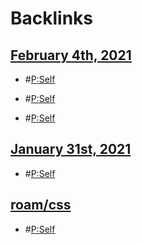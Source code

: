 
# Backlinks
## [February 4th, 2021](<February 4th, 2021.md>)
- #[P:Self](<P:Self.md>)

- #[P:Self](<P:Self.md>)

- #[P:Self](<P:Self.md>)

## [January 31st, 2021](<January 31st, 2021.md>)
- #[P:Self](<P:Self.md>)

## [roam/css](<roam/css.md>)
- #[P:Self](<P:Self.md>)

